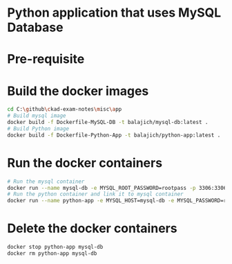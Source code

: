 # Python application that uses MySQL Database
# Pre-requisite
# Build the docker images
```bash
cd C:\github\ckad-exam-notes\misc\app
# Build mysql image
docker build -f Dockerfile-MySQL-DB -t balajich/mysql-db:latest .
# Build Python image
docker build -f Dockerfile-Python-App -t balajich/python-app:latest . 
```
# Run the docker containers
```bash
# Run the mysql container
docker run --name mysql-db -e MYSQL_ROOT_PASSWORD=rootpass -p 3306:3306 -d balajich/mysql-db:latest
# Run the python container and link it to mysql container
docker run --name python-app -e MYSQL_HOST=mysql-db -e MYSQL_PASSWORD=rootpass -e MYSQL_DB=classicmodels --link mysql-db:mysql-db -p 5000:5000 -d balajich/python-app:latest
```
# Delete the docker containers
```bash
docker stop python-app mysql-db
docker rm python-app mysql-db
```